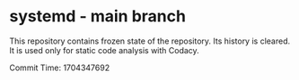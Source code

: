 # systemd - main branch

This repository contains frozen state of the repository.
Its history is cleared. It is used only for static code
analysis with Codacy.

Commit Time: 1704347692